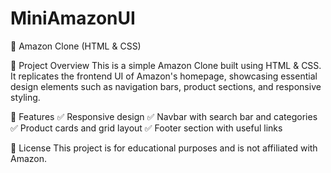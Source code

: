 # MiniAmazonUI
🛒 Amazon Clone (HTML & CSS)

📌 Project Overview
This is a simple Amazon Clone built using HTML & CSS. It replicates the frontend UI of Amazon's homepage, showcasing essential design elements such as navigation bars, product sections, and responsive styling.

🚀 Features
✅ Responsive design
✅ Navbar with search bar and categories
✅ Product cards and grid layout
✅ Footer section with useful links

📜 License
This project is for educational purposes and is not affiliated with Amazon.

